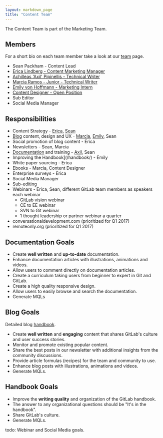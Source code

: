 ```yaml
---
layout: markdown_page
title: "Content Team"
---
```


The Content Team is part of the Marketing Team.

## Members

For a short bio on each team member take a look at our [team](https://about.gitlab.com/team/) page.

* Sean Packham - Content Lead
* [Erica Lindberg - Content Marketing Manager](https://about.gitlab.com/jobs/content-marketing-manager/)
* [Achilleas 'Axil' Pipinellis - Technical Writer](https://about.gitlab.com/jobs/technical-writer/)
* [Marcia Ramos - Junior - Technical Writer](https://about.gitlab.com/jobs/technical-writer/)
* [Emily von Hoffmann - Marketing Intern](https://about.gitlab.com/jobs/marketing-intern/)
* [Content Designer - Open Position](https://about.gitlab.com/jobs/content-designer/)
* Sub Editor
* Social Media Manager

## Responsibilities

* Content Strategy - [Erica](https://gitlab.com/erica), [Sean](https://gitlab.com/seanpackham)
* [Blog](/blog/) content, design and UX - [Marcia](https://gitlab.com/marcia), [Emily](https://gitlab.com/evhoffmann), Sean
* Social promotion of blog content - Erica
* Newsletters - Sean, Marcia
* [Documentation](https://docs.gitlab.com) and training - [Axil](https://gitlab.com/axil), Sean
* Improving the Handbook](/handbook/) - Emily
* White paper sourcing - Erica
* Ebooks - Marcia, Content Designer
* Enterprise surveys - Erica
* Social Media Manager
* Sub-editing
* Webinars - Erica, Sean, different GitLab team members as speakers each webinar
    * GitLab vision webinar
    * CE to EE webinar
    * SVN to Git webinar
    * 1 thought leadership or partner webinar a quarter
* conversationaldevelopment.com (prioritized for Q1 2017)
* remoteonly.org (prioritized for Q1 2017)

## Documentation Goals

* Create **well written** and **up-to-date** documentation.
* Enhance documentation articles with illustrations, animations and videos.
* Allow users to comment directly on documentation articles.
* Create a curriculum taking users from beginner to expert in Git and GitLab.
* Create a high quality responsive design.
* Allow users to easily browse and search the documentation.
* Generate MQLs

## Blog Goals

Detailed blog [handbook](/handbook/marketing/blog).

* Create **well written** and **engaging** content that shares GitLab's culture and user success stories.
* Monitor and promote existing popular content.
* Share the best posts in our newsletter with additional insights from the community discussions.
* Provide article formulas (recipes) for the team and community to use.
* Enhance blog posts with illustrations, animations and videos.
* Generate MQLs.

## Handbook Goals

* Improve the **writing quality** and organization of the GitLab handbook.
* The answer to any organizational questions should be "It's in the handbook".
* Share GitLab's culture.
* Generate MQLs.

todo: Webinar and Social Media goals.

